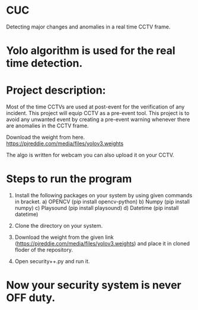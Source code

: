 # CUC
Detecting major changes and anomalies in a real time CCTV frame.

# Yolo algorithm is used for the real time detection.

# Project description:

Most of the time CCTVs are used at post-event for the verification of any incident. This project will equip CCTV as a pre-event tool. This project is to avoid any unwanted event by creating a pre-event warning whenever there are anomalies in the CCTV frame.

Download the weight from here.
https://pjreddie.com/media/files/yolov3.weights

The algo is written for webcam you can also upload it on your CCTV.

# Steps to run the program
1) Install the following packages on your system by using given commands in bracket.
      a) OPENCV     (pip install opencv-python)
      b) Numpy      (pip install numpy)
      c) Playsound  (pip install playsound)
      d) Datetime   (pip install datetime)
     
2) Clone the directory on your system.
3) Download the weight from the given link (https://pjreddie.com/media/files/yolov3.weights) and place it in cloned floder of the repository.
4) Open security++.py and run it.

# Now your security system is never OFF duty.
